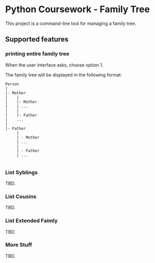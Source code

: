 
# Python Coursework - Family Tree

This project is a command-line tool for managing a family tree.

## Supported features

### printing entire family tree

When the user interface asks, choose option 1.

The family tree will be displayed in the following format:

```
Person
|
|- Mother
|    |
|    |- Mother
|    | ...
|    |
|    |- Father
|    ...
|
|- Father
     |
     | - Mother
     | ...
     |
     | - Father
     | ...
     
```

### List Syblings
TBD.

### List Cousins
TBD.

### List Extended Faimly
TBD.

### More Stuff
TBD.
